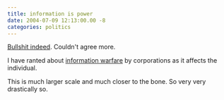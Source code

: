```yaml
---
title: information is power
date: 2004-07-09 12:13:00.00 -8
categories: politics
---
```

[Bullshit indeed](http://electricfork.com/blog/anchor.rb?is=bullshit). Couldn't agree more.

I have ranted about [information warfare](/000520.php) by corporations as it affects the individual.

This is much larger scale and much closer to the bone. So very very drastically so.
